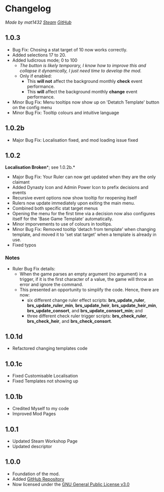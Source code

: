 # Changelog
*Made by mat1432 [Steam](https://steamcommunity.com/id/mat1432/) [GitHub](https://github.com/mat1432/)*

## 1.0.3
* Bug Fix: Chosing a stat target of 10 now works correctly.
* Added selections 17 to 20.
* Added ludicrous mode; 0 to 100
  * *The button is likely temporary, I know how to improve this and collapse it dynamically, I just need time to develop the mod.*
  * Only if enabled:
    * This **will not** affect the background monthly **check** event performance.
    * This **will** affect the background monthly **change** event performance.
* Minor Bug Fix: Menu tooltips now show up on 'Detatch Template' button on the config menu
* Minor Bug Fix: Tooltip colours and intuitive language

## 1.0.2b
* Major Bug Fix: Localisation fixed, and mod loading issue fixed

## 1.0.2
**Localisation Broken***; see 1.0.2b.*
* Major Bug Fix: Your Ruler can now get updated when they are the only claimant
* Added Dynasty Icon and Admin Power Icon to prefix decisions and events
* Recursive event options now show tooltip for reopening itself
* Rulers now update immediately upon exiting the main menu.
* Combined both specific stat target menus
* Opening the menu for the first time via a decision now also configures itself for the 'Base Game Template' automatically.
* Minor imporvements to use of colours in tooltips.
* Minor Bug Fix: Removed tooltip 'detach from template' when changing template, and moved it to 'set stat target' when a template is already in use.
* Fixed typos
### Notes
* Ruler Bug Fix details:
  * When the game parses an empty argument (no argument) in a trigger, if it is the first character of a value, the game will throw an error and ignore the command.
  * This presented an opportunity to simplify the code. Hence, there are now:
    * six different change ruler effect scripts: **brs_update_ruler**, **brs_update_ruler_min**, **brs_update_heir**, **brs_update_heir_min**, **brs_update_consort**, and **brs_update_consort_min**; and
    * three different check ruler trigger scripts: **brs_check_ruler**, **brs_check_heir**, and **brs_check_consort**.

## 1.0.1d
* Refactored changing templates code

## 1.0.1c
* Fixed Customisable Localisation
* Fixed Templates not showing up

## 1.0.1b
* Credited Myself to my code
* Improved Mod Pages

## 1.0.1
* Updated Steam Workshop Page
* Updated descriptor

## 1.0.0
* Foundation of the mod.
* Added [GitHub Repository](https://github.com/mat1432/Best-Ruler-Stats-Configurable)
* Now licensed under the [GNU General Public License v3.0](https://github.com/mat1432/Best-Ruler-Stats-Configurable/blob/main/LICENSE)